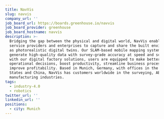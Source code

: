 ```yaml
---
title: NavVis
slug: navvis
company_url: ''
job_board_url: https://boards.greenhouse.io/navvis
job_board_provider: greenhouse
job_board_hostname: navvis
description: >-
  Bridging the gap between the physical and digital world, NavVis enables
  service providers and enterprises to capture and share the built environment
  as photorealistic digital twins. Our SLAM-based mobile mapping systems
  generate high-quality data with survey-grade accuracy at speed and scale. And
  with our digital factory solutions, users are equipped to make better
  operational decisions, boost productivity, streamline business processes, and
  improve profitability. Based in Munich, Germany, with offices in the United
  States and China, NavVis has customers worldwide in the surveying, AEC, and
  manufacturing industries.
tags:
  - industry-4.0
  - robotics
twitter_url: ''
linkedin_url: ''
positions:
  - city: Munich
---
```

